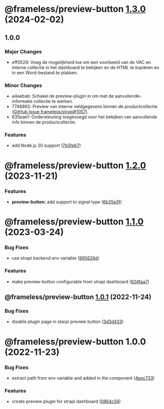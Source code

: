 # @frameless/preview-button [1.3.0](https://github.com/frameless/strapi/compare/@frameless/preview-button@1.2.0...@frameless/preview-button@1.3.0) (2024-02-02)

## 1.0.0

### Major Changes

- eff0529: Voeg de mogelijkheid toe om een voorbeeld van de VAC en interne collectie in het dashboard te bekijken en de HTML te kopiëren en in een Word-bestand te plakken.

### Minor Changes

- a4aebab: Schakel de preview-plugin in om met de aanvullende-informatie collectie te werken.
- 7746862: Preview van interne veldgegevens binnen de productcollectie ([GitHub Issue frameless/strapi#1057](https://github.com/frameless/strapi/issues/1057)).
- 635eae1: Ondersteuning toegevoegd voor het bekijken van aanvullende info binnen de productcollectie.

### Features

- add Node.js 20 support ([7b5feb7](https://github.com/frameless/strapi/commit/7b5feb7f204e52566430e25ceb282a2a0d0fa86f))

# @frameless/preview-button [1.2.0](https://github.com/frameless/strapi/compare/@frameless/preview-button@1.1.0...@frameless/preview-button@1.2.0) (2023-11-21)

### Features

- **preview-button:** add support to signal type ([6b35a3f](https://github.com/frameless/strapi/commit/6b35a3f37261b0e761675173e3d40e1e304038bf))

# @frameless/preview-button [1.1.0](https://github.com/frameless/strapi/compare/@frameless/preview-button@1.0.1...@frameless/preview-button@1.1.0) (2023-03-24)

### Bug Fixes

- use strapi backend env variable ([895628d](https://github.com/frameless/strapi/commit/895628d25403a09a3dc80921c7a0364e9d33dd75))

### Features

- make preview-button configurable from strapi dashboard ([924faa7](https://github.com/frameless/strapi/commit/924faa7a1576af955d58214f495202e721aadad2))

## @frameless/preview-button [1.0.1](https://github.com/frameless/strapi/compare/@frameless/preview-button@1.0.0...@frameless/preview-button@1.0.1) (2022-11-24)

### Bug Fixes

- disable plugin page in starpi preview button ([3d3d433](https://github.com/frameless/strapi/commit/3d3d43360d1d956e395639557452c20241ef8279))

# @frameless/preview-button 1.0.0 (2022-11-23)

### Bug Fixes

- extract path from env variable and added in the component ([4eec733](https://github.com/frameless/strapi/commit/4eec733bf35eb6c32b3a04693435bd4f70550b68))

### Features

- create preview plugin for strapi dashboard ([0864c56](https://github.com/frameless/strapi/commit/0864c56a2142fa568e5c43f9db3963f75c65b823))

